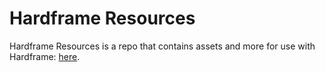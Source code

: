 # Hardframe Resources #
Hardframe Resources is a repo that contains assets and more for use with Hardframe: [here](https://github.com/iMakeMehPrograms/hardframe). 
